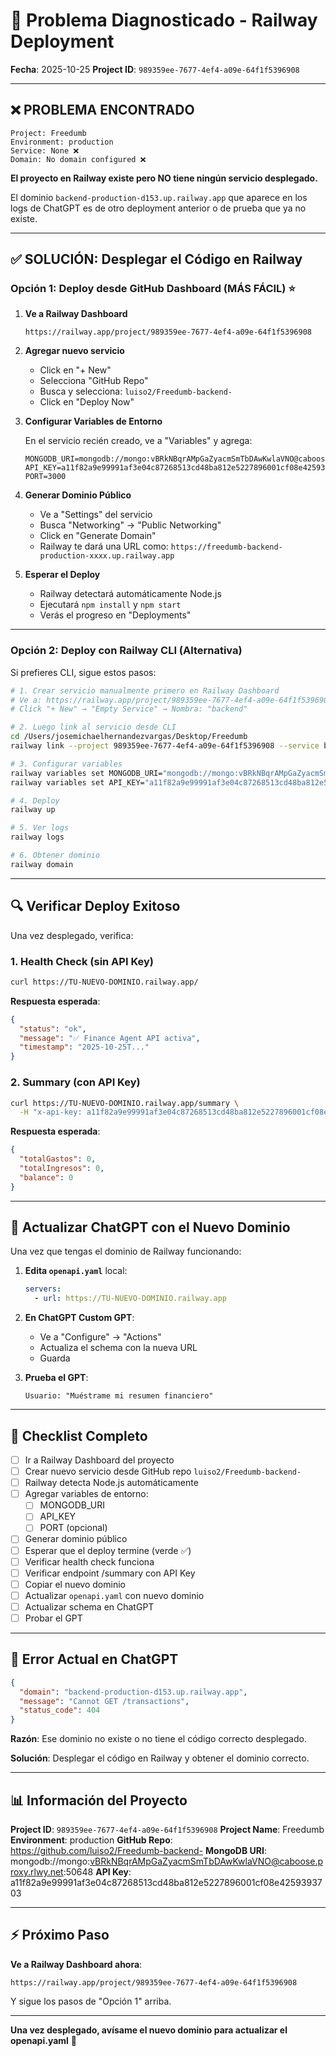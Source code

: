 # 🚨 Problema Diagnosticado - Railway Deployment

**Fecha**: 2025-10-25
**Project ID**: `989359ee-7677-4ef4-a09e-64f1f5396908`

---

## ❌ PROBLEMA ENCONTRADO

```
Project: Freedumb
Environment: production
Service: None ❌
Domain: No domain configured ❌
```

**El proyecto en Railway existe pero NO tiene ningún servicio desplegado.**

El dominio `backend-production-d153.up.railway.app` que aparece en los logs de ChatGPT es de otro deployment anterior o de prueba que ya no existe.

---

## ✅ SOLUCIÓN: Desplegar el Código en Railway

### Opción 1: Deploy desde GitHub Dashboard (MÁS FÁCIL) ⭐

1. **Ve a Railway Dashboard**
   ```
   https://railway.app/project/989359ee-7677-4ef4-a09e-64f1f5396908
   ```

2. **Agregar nuevo servicio**
   - Click en "+ New"
   - Selecciona "GitHub Repo"
   - Busca y selecciona: `luiso2/Freedumb-backend-`
   - Click en "Deploy Now"

3. **Configurar Variables de Entorno**

   En el servicio recién creado, ve a "Variables" y agrega:

   ```
   MONGODB_URI=mongodb://mongo:vBRkNBqrAMpGaZyacmSmTbDAwKwlaVNO@caboose.proxy.rlwy.net:50648
   API_KEY=a11f82a9e99991af3e04c87268513cd48ba812e5227896001cf08e4259393703
   PORT=3000
   ```

4. **Generar Dominio Público**
   - Ve a "Settings" del servicio
   - Busca "Networking" → "Public Networking"
   - Click en "Generate Domain"
   - Railway te dará una URL como: `https://freedumb-backend-production-xxxx.up.railway.app`

5. **Esperar el Deploy**
   - Railway detectará automáticamente Node.js
   - Ejecutará `npm install` y `npm start`
   - Verás el progreso en "Deployments"

---

### Opción 2: Deploy con Railway CLI (Alternativa)

Si prefieres CLI, sigue estos pasos:

```bash
# 1. Crear servicio manualmente primero en Railway Dashboard
# Ve a: https://railway.app/project/989359ee-7677-4ef4-a09e-64f1f5396908
# Click "+ New" → "Empty Service" → Nombra: "backend"

# 2. Luego link al servicio desde CLI
cd /Users/josemichaelhernandezvargas/Desktop/Freedumb
railway link --project 989359ee-7677-4ef4-a09e-64f1f5396908 --service backend

# 3. Configurar variables
railway variables set MONGODB_URI="mongodb://mongo:vBRkNBqrAMpGaZyacmSmTbDAwKwlaVNO@caboose.proxy.rlwy.net:50648"
railway variables set API_KEY="a11f82a9e99991af3e04c87268513cd48ba812e5227896001cf08e4259393703"

# 4. Deploy
railway up

# 5. Ver logs
railway logs

# 6. Obtener dominio
railway domain
```

---

## 🔍 Verificar Deploy Exitoso

Una vez desplegado, verifica:

### 1. Health Check (sin API Key)
```bash
curl https://TU-NUEVO-DOMINIO.railway.app/
```

**Respuesta esperada**:
```json
{
  "status": "ok",
  "message": "✅ Finance Agent API activa",
  "timestamp": "2025-10-25T..."
}
```

### 2. Summary (con API Key)
```bash
curl https://TU-NUEVO-DOMINIO.railway.app/summary \
  -H "x-api-key: a11f82a9e99991af3e04c87268513cd48ba812e5227896001cf08e4259393703"
```

**Respuesta esperada**:
```json
{
  "totalGastos": 0,
  "totalIngresos": 0,
  "balance": 0
}
```

---

## 📝 Actualizar ChatGPT con el Nuevo Dominio

Una vez que tengas el dominio de Railway funcionando:

1. **Edita `openapi.yaml`** local:
   ```yaml
   servers:
     - url: https://TU-NUEVO-DOMINIO.railway.app
   ```

2. **En ChatGPT Custom GPT**:
   - Ve a "Configure" → "Actions"
   - Actualiza el schema con la nueva URL
   - Guarda

3. **Prueba el GPT**:
   ```
   Usuario: "Muéstrame mi resumen financiero"
   ```

---

## 🎯 Checklist Completo

- [ ] Ir a Railway Dashboard del proyecto
- [ ] Crear nuevo servicio desde GitHub repo `luiso2/Freedumb-backend-`
- [ ] Railway detecta Node.js automáticamente
- [ ] Agregar variables de entorno:
  - [ ] MONGODB_URI
  - [ ] API_KEY
  - [ ] PORT (opcional)
- [ ] Generar dominio público
- [ ] Esperar que el deploy termine (verde ✅)
- [ ] Verificar health check funciona
- [ ] Verificar endpoint /summary con API Key
- [ ] Copiar el nuevo dominio
- [ ] Actualizar `openapi.yaml` con nuevo dominio
- [ ] Actualizar schema en ChatGPT
- [ ] Probar el GPT

---

## 🚨 Error Actual en ChatGPT

```json
{
  "domain": "backend-production-d153.up.railway.app",
  "message": "Cannot GET /transactions",
  "status_code": 404
}
```

**Razón**: Ese dominio no existe o no tiene el código correcto desplegado.

**Solución**: Desplegar el código en Railway y obtener el dominio correcto.

---

## 📊 Información del Proyecto

**Project ID**: `989359ee-7677-4ef4-a09e-64f1f5396908`
**Project Name**: Freedumb
**Environment**: production
**GitHub Repo**: https://github.com/luiso2/Freedumb-backend-
**MongoDB URI**: mongodb://mongo:vBRkNBqrAMpGaZyacmSmTbDAwKwlaVNO@caboose.proxy.rlwy.net:50648
**API Key**: a11f82a9e99991af3e04c87268513cd48ba812e5227896001cf08e4259393703

---

## ⚡ Próximo Paso

**Ve a Railway Dashboard ahora**:
```
https://railway.app/project/989359ee-7677-4ef4-a09e-64f1f5396908
```

Y sigue los pasos de "Opción 1" arriba.

---

**Una vez desplegado, avísame el nuevo dominio para actualizar el openapi.yaml** 🚀
